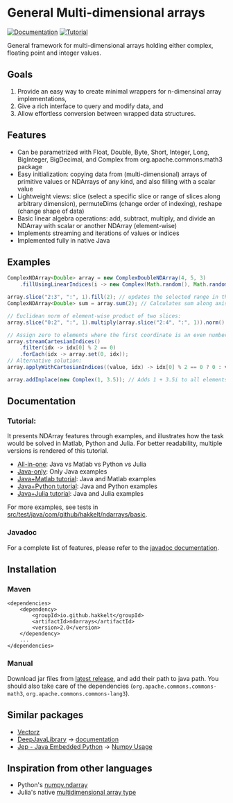 # General Multi-dimensional arrays

[![Documentation](https://img.shields.io/badge/Documentation-latest-blue)](https://hakkelt.github.io/NDArrays/)
[![Tutorial](https://img.shields.io/badge/Tutorial-Description%20%2B%20examples-brightgreen)](https://hakkelt.github.io/NDArrays/tutorial/NDArrays.html)

General framework for multi-dimensional arrays holding either complex, floating point and integer values.

## Goals
 1. Provide an easy way to create minimal wrappers for n-dimensinal array implementations,
 2. Give a rich interface to query and modify data, and
 3. Allow effortless conversion between wrapped data structures.

## Features
 - Can be parametrized with Float, Double, Byte, Short, Integer, Long, BigInteger, BigDecimal, and Complex from org.apache.commons.math3 package
 - Easy initialization: copying data from (multi-dimensional) arrays of primitive values or NDArrays of any kind, and also filling with a scalar value
 - Lightweight views: slice (select a specific slice or range of slices along arbitrary dimension), permuteDims (change order of indexing), reshape (change shape of data)
 - Basic linear algebra operations: add, subtract, multiply, and divide an NDArray with scalar or another NDArray (element-wise)
 - Implements streaming and iterations of values or indices
 - Implemented fully in native Java

## Examples

```java
ComplexNDArray<Double> array = new ComplexDoubleNDArray(4, 5, 3)
    .fillUsingLinearIndices(i -> new Complex(Math.random(), Math.random()));

array.slice("2:3", ":", 1).fill(2); // updates the selected range in the original array
ComplexNDArray<Double> sum = array.sum(2); // Calculates sum along axis 2, producing a 4 x 5 NDarray

// Euclidean norm of element-wise product of two slices:
array.slice("0:2", ":", 1).multiply(array.slice("2:4", ":", 1)).norm();

// Assign zero to elements where the first coordinate is an even number:
array.streamCartesianIndices() 
    .filter(idx -> idx[0] % 2 == 0)
    .forEach(idx -> array.set(0, idx));
// Alternative solution:
array.applyWithCartesianIndices((value, idx) -> idx[0] % 2 == 0 ? 0 : value);

array.addInplace(new Complex(1, 3.5)); // Adds 1 + 3.5i to all elements
```

## Documentation

### Tutorial:

It presents NDArray features through examples, and illustrates how the task would be solved in Matlab, Python and Julia. For better readability, multiple versions is rendered of this tutorial.
 - [All-in-one](https://hakkelt.github.io/NDArrays/tutorial/NDArrays.html): Java vs Matlab vs Python vs Julia
 - [Java-only](https://hakkelt.github.io/NDArrays/tutorial/NDArrays-Java-only.html): Only Java examples
 - [Java+Matlab tutorial](https://hakkelt.github.io/NDArrays/tutorial/NDArrays-Matlab.html): Java and Matlab examples
 - [Java+Python tutorial](https://hakkelt.github.io/NDArrays/tutorial/NDArrays-Python.html): Java and Python examples
 - [Java+Julia tutorial](https://hakkelt.github.io/NDArrays/tutorial/NDArrays-Julia.html): Java and Julia examples

For more examples, see tests in [src/test/java/com/github/hakkelt/ndarrays/basic](https://github.com/hakkelt/NDArrays/tree/main/src/test/java/io/github/hakkelt/ndarrays/basic).

### Javadoc

For a complete list of features, please refer to the [javadoc documentation](https://hakkelt.github.io/NDArrays/).

## Installation

### Maven
```
<dependencies>
    <dependency>
        <groupId>io.github.hakkelt</groupId>
        <artifactId>ndarrays</artifactId>
        <version>2.0</version>
    </dependency>
    ...
</dependencies>
```

### Manual

Download jar files from [latest release](https://github.com/hakkelt/NDArrays/releases/latest), and add their path to java path. You should also take care of the dependencies (`org.apache.commons.commons-math3`, `org.apache.commons.commons-lang3`).

## Similar packages
 - [Vectorz](https://github.com/mikera/vectorz)
 - [DeepJavaLibrary](https://github.com/deepjavalibrary/djl) -> [documentation](https://javadoc.io/doc/ai.djl/api/latest/ai/djl/ndarray/NDArray.html)
 - [Jep - Java Embedded Python](https://github.com/ninia/jep) -> [Numpy Usage](https://github.com/ninia/jep/wiki/Numpy-Usage)

## Inspiration from other languages
 - Python's [numpy.ndarray](https://numpy.org/doc/stable/reference/generated/numpy.ndarray.html)
 - Julia's native [multidimensional array type](https://docs.julialang.org/en/v1/manual/arrays/)
